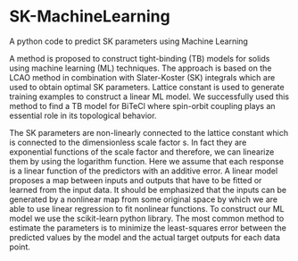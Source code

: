 # SK-MachineLearning
A python code to predict SK parameters using Machine Learning

 A method is proposed to construct tight-binding (TB) models for solids using machine learning (ML) techniques. The approach is based on the LCAO method in combination with Slater-Koster (SK) integrals which are used to obtain optimal SK parameters. Lattice constant is used to generate training examples to construct a linear ML model. We successfully used this method to find a TB model for BiTeCl where spin-orbit coupling plays an essential role in its topological behavior.

The SK parameters are non-linearly connected to the lattice constant which is connected to the dimensionless scale factor s. In fact they are exponential functions of the scale factor and therefore, we can linearize them by using the logarithm function. Here we assume that each response is a linear function of the predictors with an additive error. A linear model proposes a map between inputs and outputs that have to be fitted or learned from the input data. It should be emphasized that the inputs can be generated by a nonlinear map from some original space by which we are able to use linear regression to fit nonlinear functions. To construct our ML model we use the scikit-learn python library. The most common method to estimate the parameters is to minimize the least-squares error between the predicted values by the model and the actual target outputs for each data point.
